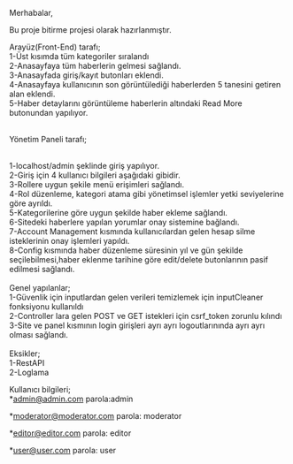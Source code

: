 Merhabalar,

Bu proje bitirme projesi olarak hazırlanmıştır.

Arayüz(Front-End) tarafı;<br>
1-Üst kısımda tüm kategoriler sıralandı<br>
2-Anasayfaya tüm haberlerin gelmesi sağlandı.<br>
3-Anasayfada giriş/kayıt butonları eklendi.<br>
4-Anasayfaya kullanıcının son görüntülediği haberlerden 5 tanesini getiren alan eklendi.<br>
5-Haber detaylarını görüntüleme haberlerin altındaki Read More butonundan yapılıyor.<br><br>


Yönetim Paneli tarafı;<br><br>

1-localhost/admin şeklinde giriş yapılıyor.<br>
2-Giriş için 4 kullanıcı bilgileri aşağıdaki gibidir.<br>
3-Rollere uygun şekile menü erişimleri sağlandı.<br>
4-Rol düzenleme, kategori atama gibi yönetimsel işlemler yetki seviyelerine göre ayrıldı.<br>
5-Kategorilerine göre uygun şekilde haber ekleme sağlandı.<br>
6-Sitedeki haberlere yapılan yorumlar onay sistemine bağlandı.<br>
7-Account Management kısmında kullanıcılardan gelen hesap silme isteklerinin onay işlemleri yapıldı.<br>
8-Config kısmında haber düzenleme süresinin yıl ve gün şekilde seçilebilmesi,haber eklenme tarihine göre edit/delete butonlarının pasif edilmesi sağlandı.<br>
<br>
Genel yapılanlar;<br>
1-Güvenlik için inputlardan gelen verileri temizlemek için inputCleaner fonksiyonu kullanıldı<br>
2-Controller lara gelen POST ve GET istekleri için csrf_token zorunlu kılındı<br>
3-Site ve panel kısmının login girişleri ayrı ayrı logoutlarınında ayrı ayrı olması sağlandı.<br>
<br>
Eksikler;<br>
1-RestAPI<br>
2-Loglama<br>

Kullanıcı bilgileri;<br>
*admin@admin.com
parola:admin

*moderator@moderator.com
parola: moderator

*editor@editor.com
parola: editor

*user@user.com
parola: user
